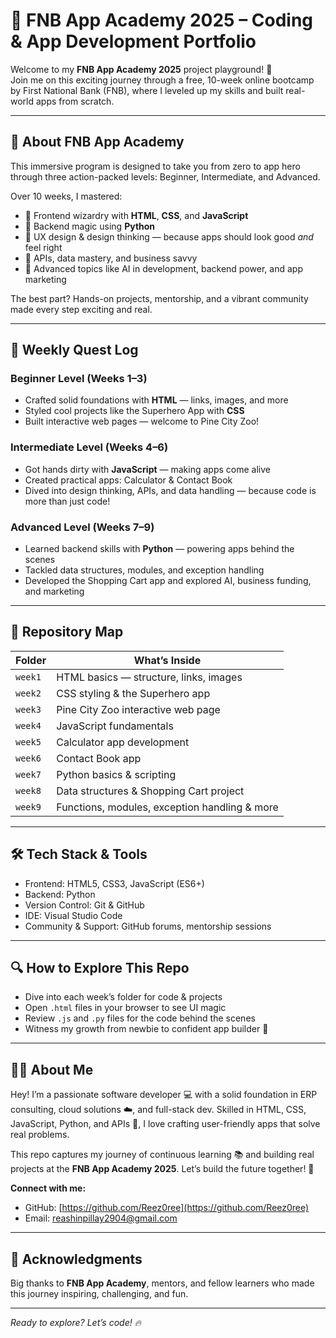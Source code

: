 # 🚀 FNB App Academy 2025 – Coding & App Development Portfolio

Welcome to my **FNB App Academy 2025** project playground! 🎉  
Join me on this exciting journey through a free, 10-week online bootcamp by First National Bank (FNB), where I leveled up my skills and built real-world apps from scratch.

---

## 🎯 About FNB App Academy

This immersive program is designed to take you from zero to app hero through three action-packed levels: Beginner, Intermediate, and Advanced.

Over 10 weeks, I mastered:

- 🎨 Frontend wizardry with **HTML**, **CSS**, and **JavaScript**  
- 🐍 Backend magic using **Python**  
- 🧠 UX design & design thinking — because apps should look good *and* feel right  
- 🔗 APIs, data mastery, and business savvy  
- 🤖 Advanced topics like AI in development, backend power, and app marketing  

The best part? Hands-on projects, mentorship, and a vibrant community made every step exciting and real.

---

## 📅 Weekly Quest Log

### Beginner Level (Weeks 1–3)

- Crafted solid foundations with **HTML** — links, images, and more  
- Styled cool projects like the Superhero App with **CSS**  
- Built interactive web pages — welcome to Pine City Zoo!

### Intermediate Level (Weeks 4–6)

- Got hands dirty with **JavaScript** — making apps come alive  
- Created practical apps: Calculator & Contact Book  
- Dived into design thinking, APIs, and data handling — because code is more than just code!

### Advanced Level (Weeks 7–9)

- Learned backend skills with **Python** — powering apps behind the scenes  
- Tackled data structures, modules, and exception handling  
- Developed the Shopping Cart app and explored AI, business funding, and marketing

---

## 📂 Repository Map

| Folder    | What’s Inside                                    |
|-----------|-------------------------------------------------|
| `week1`   | HTML basics — structure, links, images          |
| `week2`   | CSS styling & the Superhero app                  |
| `week3`   | Pine City Zoo interactive web page               |
| `week4`   | JavaScript fundamentals                           |
| `week5`   | Calculator app development                        |
| `week6`   | Contact Book app                                  |
| `week7`   | Python basics & scripting                         |
| `week8`   | Data structures & Shopping Cart project           |
| `week9`   | Functions, modules, exception handling & more    |

---

## 🛠️ Tech Stack & Tools

- Frontend: HTML5, CSS3, JavaScript (ES6+)  
- Backend: Python  
- Version Control: Git & GitHub  
- IDE: Visual Studio Code  
- Community & Support: GitHub forums, mentorship sessions

---

## 🔍 How to Explore This Repo

- Dive into each week’s folder for code & projects  
- Open `.html` files in your browser to see UI magic  
- Review `.js` and `.py` files for the code behind the scenes  
- Witness my growth from newbie to confident app builder 🚀

---

## 👨‍💻 About Me

Hey! I’m a passionate software developer 💻 with a solid foundation in ERP consulting, cloud solutions ☁️, and full-stack dev. Skilled in HTML, CSS, JavaScript, Python, and APIs 🔗, I love crafting user-friendly apps that solve real problems.

This repo captures my journey of continuous learning 📚 and building real projects at the **FNB App Academy 2025**. Let’s build the future together! 🌟

**Connect with me:**  
- GitHub: [https://github.com/Reez0ree](https://github.com/Reez0ree)  
- Email: reashinpillay2904@gmail.com

---

## 🙏 Acknowledgments

Big thanks to **FNB App Academy**, mentors, and fellow learners who made this journey inspiring, challenging, and fun.

---

*Ready to explore? Let’s code! 🔥*
